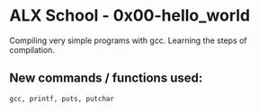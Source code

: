 
# ALX School - 0x00-hello_world

Compiling very simple programs with gcc. Learning the steps of compilation.

## New commands / functions used:

``gcc, printf, puts, putchar``
